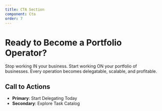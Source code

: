 ```yaml
---
title: CTA Section
component: Cta
order: 7
---
```


# Ready to Become a Portfolio Operator?

Stop working IN your business. Start working ON your portfolio of businesses. Every operation becomes delegatable, scalable, and profitable.

## Call to Actions
- **Primary**: Start Delegating Today
- **Secondary**: Explore Task Catalog